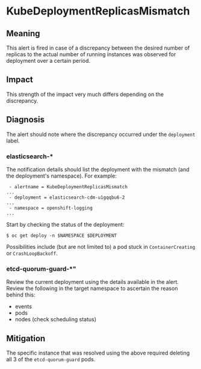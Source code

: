 # KubeDeploymentReplicasMismatch

## Meaning

This alert is fired in case of a discrepancy between the desired number of replicas
to the actual number of running instances was observed for deployment over a
certain period.

## Impact

This strength of the impact very much differs depending on the discrepancy.

## Diagnosis

The alert should note where the discrepancy occurred under the `deployment`
label.

### elasticsearch-*

The notification details should list the deployment with the mismatch (and the
deployment's namespace). For example:

```console
 - alertname = KubeDeploymentReplicasMismatch
...
 - deployment = elasticsearch-cdm-u1gqqbu6-2
...
 - namespace = openshift-logging
...
```

Start by checking the status of the deployment:

```console
$ oc get deploy -n $NAMESPACE $DEPLOYMENT
```

Possibilities include (but are not limited to) a pod stuck in
`ContainerCreating` or `CrashLoopBackoff`.

### etcd-quorum-guard-*"

Review the current deployment using the details available in the alert.
Review the following in the target namespace to ascertain the reason behind this:
* events
* pods
* nodes (check scheduling status)

## Mitigation

The specific instance that was resolved using the above required deleting all 3
of the `etcd-quorum-guard` pods.

